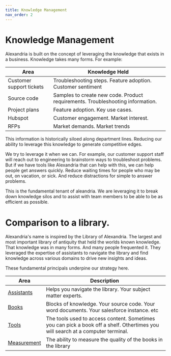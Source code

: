 ```yaml
---
title: Knowledge Management
nav_order: 2
---
```


# Knowledge Management

Alexandria is built on the concept of leveraging the knowledge that exists in a business. Knowledge takes many forms. For example:

| Area | Knowledge Held |
|------|----------------|
| Customer support tickets | Troubleshooting steps. Feature adoption. Customer sentiment | 
| Source code | Samples to create new code. Product requirements. Troubleshooting information. |
| Project plans | Feature adoption. Key use cases. |
| Hubspot | Customer engagement. Market interest. |
| RFPs | Market demands. Market trends | 

This information is historically siloed along department lines. Reducing our ability to leverage this knowledge to generate competitive edges. 

We try to leverage it when we can. For example, our customer support staff will reach out to engineering to brainstorm ways to troubleshoot problems. But if we have tools like Alexandria that can help with this, we can help people get answers quickly. Reduce waiting times for people who may be out, on vacation, or sick. And reduce distractions for simple to answer problems. 

This is the fundamental tenant of aleandria. We are leveraging it to break down knowledge silos and to assist with team members to be able to be as efficient as possible. 

# Comparison to a library. 

Alexandria's name is inspired by the Library of Alexandria. The largest and most important library of antiquity that held the worlds known knowledge. That knowledge was in many forms. And many people frequented it. They leveraged the expertise of assistants to navigate the library and find knowledge across various domains to drive new insights and ideas. 

These fundamental principals underpine our strategy here. 

| Area | Description |
|------|-------------|
| [Assistants](/alexandria.github.io/assistants/intro) | Helps you navigate the library. Your subject matter experts. |
| [Books](/alexandria.github.io/books/intro) | Blocks of knowledge. Your source code. Your word documents. Your salesforce instance. etc |
| [Tools](/alexandria.github.io/tools/intro) | The tools used to access content. Sometimes you can pick a book off a shelf. Othertimes you will search at a computer terminal. |
| [Measurement](/alexandria.github.io/insights/intro) | The ability to measure the quality of the books in the library |

